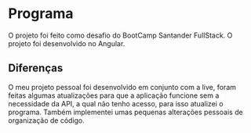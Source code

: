 # Programa

O projeto foi feito como desafio do BootCamp Santander FullStack. O projeto foi desenvolvido no Angular.

## Diferenças

O meu projeto pessoal foi desenvolvido em conjunto com a live, foram feitas algumas atualizações para que a aplicação funcione sem a necessidade da API, a qual não tenho acesso, para isso atualizei o programa.
Também implementei umas pequenas alterações pessoais de organização de código.
